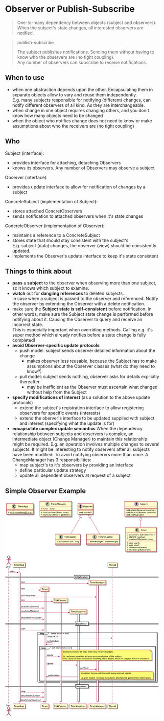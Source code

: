 # Observer or Publish-Subscribe

> One-to-many dependency between objects (subject and observers). When the subject's state changes, all interested observers are notified.

> publish-subscribe  
> 
> The subject publishes notifications. Sending them without having to know who the observers are (no tight coupling).  
> Any number of observers can subscribe to receive notifications.

## When to use
- when one abstraction depends upon the other. Encapsulating them in separate objects allow to vary and reuse them independently.  
E.g. many subjects responsible for notifying (different) changes, can notify different observers of all kind. As they are interchangeable.
- when change in one object requires changing others, and you don't know how many objects need to be changed
- when the object who notifies change does not need to know or make assumptions about who the receivers are (no tight coupling)

## Who

Subject (interface): 
- provides interface for attaching, detaching Observers
- knows its observers. Any number of Observers may observe a subject

Observer (interface):
- provides update interface to allow for notification of changes by a subject

ConcreteSubject (implementation of Subject):
- stores attached ConcretObservers
- sends notification to attached observers when it's state changes

ConcreteObserver (implementation of Observer):
- maintains a reference to a ConcreteSubject
- stores state that should stay consistent with the subject's  
E.g. subject (data) changes, the observer (view) should be consistently updated.
- implements the Observer's update interface to keep it's state consistent 

## Things to think about

- **pass** a **subject** to the observer when observing more than one subject, so it knows which subject to examine.
- **watch** out for **dangling references** to deleted subjects.  
In case when a subject is passed to the observer and referenced. Notify the observer by extending the Observer with a delete notification.  
- make sure the **Subject state is self-consistent** before notification.
In other words, make sure the Subject state change is performed before notifying about it. Causing the Observer to query and receive an incorrect state.  
This is especially important when overriding methods. Calling e.g. it's super method which already notifies before a state change is fully completed!
- **avoid Observer-specific update protocols**
  - push model: subject sends observer detailed information about the change
    - makes observer less reusable, because the Subject has to make assumptions about the Observer classes (what do they need to know?)
  - pull model: subject sends nothing, observer asks for details explicitly thereafter
    - may be inefficient as the Observer must ascertain what changed without help from the Subject
- **specify modifications of interest**  (as a solution to the above update protocols)  
  - extend the subject's registration interface to allow registering observers for specific events (interests)  
  - extend the oberver's interface to be updated supplied with subject and interest (specifying what the update is for)
- **encapsulate complex update semantics** When the dependency relationship between subjects and observers is complex, an intermediate object (Change Manager) to maintain this relationship might be required. E.g. an operation involves multiple changes to several subjects. It might be interesting to notify observers after all subjects have been modified.
To avoid notifying observrs more than once. A ChangeManager has 3 responsibilities:
    - map subject's to it's observers by providing an interface
    - define particular update strategy
    - update all dependent observers at request of a subject

## Simple Observer Example

![Class Diagram](observer-simple-class-diagram.png)
![Sequence Diagram](observer-simple-sequence-diagram.png)